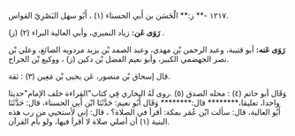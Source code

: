 ١٢١٧ -** ز:** الْحَسَن بن أَبي الحسناء (١) ، أَبُو سهل البَصْرِيّ القواس.

**رَوَى عَن:** زياد النميري، وأبي العالية البراء (٢) (ز) .

**رَوَى عَنه:** أبو قتيبة، وعبد الرحمن بْن مهدي، وعبد الصمد بْن يزيد مردويه الصائغ، وعلي بْن نصر الجهضمي الكبير، وأبو نعيم الفضل بْن دكين (ز) ، ووكيع بْن الجراح.

قال إسحاق بْن منصور، عَن يحيى بْن مَعِين (٣) : ثقة.

وَقَال أبو حاتم (٤) : محله الصدق (٥) .روى لَهُ البخاري فِي كتاب"القراءة خلف الإمام"حديثا واحدا، تعليقا،******** قال:******** وَقَال أَبُو نعيم: حَدَّثَنَا ابْن أَبي الحسناء، قال: حَدَّثَنَا أَبُو العالية، قال: سألت ابْن عُمَر بمكة: أقرأ في الصلاة؟ ، قال: إني لأستحيي من رب هذه البنية (١) أن أصلي صلاة لا أقرأ فيها، ولو بأم القرآن.